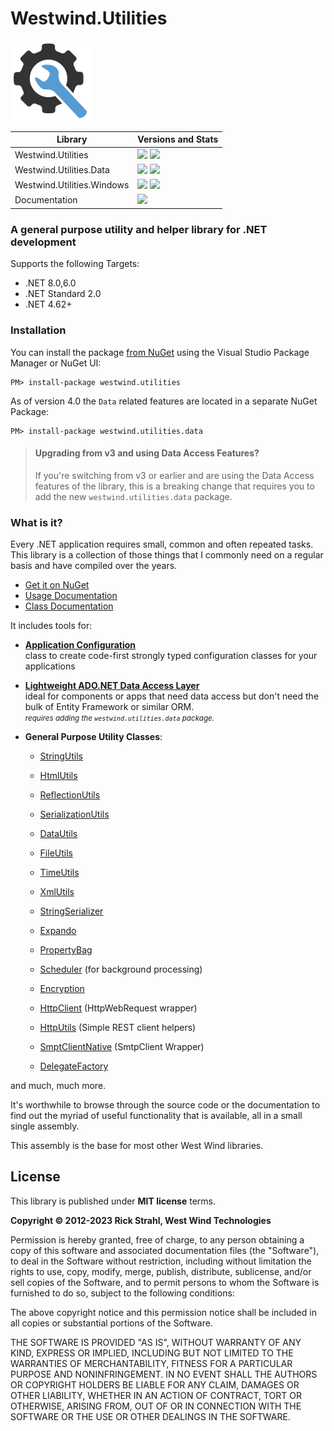 # Westwind.Utilities 

![](Westwind.Utilities/icon.png)


| Library                 | Versions and Stats                                                                                                                                                                                      |
|-------------------------|---------------------------------------------------------------------------------------------------------------------------------------------------------------------------------------------------------|
| Westwind.Utilities      | <a href="https://www.nuget.org/packages/Westwind.Utilities/">![](https://img.shields.io/nuget/v/Westwind.Utilities.svg)</a> ![](https://img.shields.io/nuget/dt/Westwind.Utilities.svg)                 |
| Westwind.Utilities.Data | <a href="https://www.nuget.org/packages/Westwind.Utilities.Data/">![](https://img.shields.io/nuget/v/Westwind.Utilities.Data.svg)</a>  ![](https://img.shields.io/nuget/dt/Westwind.Utilities.Data.svg) |
| Westwind.Utilities.Windows | <a href="https://www.nuget.org/packages/Westwind.Utilities.Windows/">![](https://img.shields.io/nuget/v/Westwind.Utilities.Windows.svg)</a>  ![](https://img.shields.io/nuget/dt/Westwind.Utilities.Windows.svg) |
| Documentation           | <a href="https://docs.west-wind.com/westwind.utilities/">![](https://img.shields.io/badge/documentation-blue.svg)</a>                                                                                   |

### A general purpose utility and helper library for .NET development


Supports the following Targets:

* .NET 8.0,6.0
* .NET Standard 2.0
* .NET 4.62+

### Installation
You can install the package [from NuGet](http://nuget.org/packages/Westwind.Utilities/) using the Visual Studio Package Manager or NuGet UI:

```
PM> install-package westwind.utilities
```

As of version 4.0 the `Data` related features are located in a separate NuGet Package:

```
PM> install-package westwind.utilities.data
```
> #### Upgrading from v3 and using Data Access Features?
> If you're switching from v3 or earlier and are using the Data Access features of the library, this is a breaking change that requires you to add the new `westwind.utilities.data` package.

### What is it?
Every .NET application requires small, common and often repeated tasks. This library is a collection of those things that I commonly need on a regular basis and have compiled over the years.

* [Get it on NuGet](https://nuget.org/packages/Westwind.Utilities/)
* [Usage Documentation](https://docs.west-wind.com/westwind.utilities/_5am0u0jou.htm)
* [Class Documentation](https://docs.west-wind.com/westwind.utilities/_5am0u09dd.htm)

It includes tools for:

* [**Application Configuration**](https://docs.west-wind.com/westwind.utilities?page=_2le027umn.htm)  
class to create code-first strongly typed configuration classes for your applications

* [**Lightweight ADO.NET Data Access Layer**](https://docs.west-wind.com/westwind.utilities?=page=_3ou0v2jum.htm)  
ideal for components or apps that need data access but don't need the bulk of Entity Framework or similar ORM.  
<small>*requires adding the `westwind.utilities.data` package.*</small>


* **General Purpose Utility Classes**:
	* [StringUtils](https://docs.west-wind.com/westwind.utilities?topic=Class%20StringUtils)
    * [HtmlUtils](https://docs.west-wind.com/westwind.utilities?topic=Class%20HtmlUtils)
	* [ReflectionUtils](https://docs.west-wind.com/westwind.utilities?topic=Class%20ReflectionUtils)
	* [SerializationUtils](https://docs.west-wind.com/westwind.utilities?topic=Class%20SerializationUtils)
	* [DataUtils](https://docs.west-wind.com/westwind.utilities?topic=Class%20DataUtils)	
	* [FileUtils](https://docs.west-wind.com/westwind.utilities?topic=Class%20FileUtils)
    * [TimeUtils](https://docs.west-wind.com/westwind.utilities?topic=Class%20TimeUtils)	
    * [XmlUtils](https://docs.west-wind.com/westwind.utilities?topic=Class%20TimeUtils)	    
    * [StringSerializer](https://docs.west-wind.com/westwind.utilities?topic=Class%20StringSerializer)
    * [Expando](https://docs.west-wind.com/westwind.utilities?topic=Class%20Expando)
	* [PropertyBag](https://docs.west-wind.com/westwind.utilities?topic=Class%20PropertyBag)
    * [Scheduler](https://docs.west-wind.com/westwind.utilities?topic=Class%20Scheduler) (for background processing) 
    * [Encryption](https://docs.west-wind.com/westwind.utilities?topic=Class%20Encryption)
    * [HttpClient](https://docs.west-wind.com/westwind.utilities?topic=Class%20HttpClient) (HttpWebRequest wrapper)
    * [HttpUtils](https://docs.west-wind.com/westwind.utilities?topic=Class%20HttpUtils) (Simple REST client helpers)
    * [SmptClientNative](https://docs.west-wind.com/westwind.utilities?topic=Class%20SmtpClientNative) (SmtpClient Wrapper)
    
    * [DelegateFactory](https://docs.west-wind.com/westwind.utilities?topic=Class%20DelegateFactory)

and much, much more.

It's worthwhile to browse through the source code or the documentation
to find out the myriad of useful functionality that is available, all
in a small single assembly.

This assembly is the base for most other West Wind libraries.

## License
This library is published under **MIT license** terms.

**Copyright &copy; 2012-2023 Rick Strahl, West Wind Technologies**

Permission is hereby granted, free of charge, to any person obtaining a copy of this software and associated documentation files (the "Software"), to deal in the Software without restriction, including without limitation the rights to use, copy, modify, merge, publish, distribute, sublicense, and/or sell copies of the Software, and to permit persons to whom the Software is furnished to do so, subject to the following conditions:

The above copyright notice and this permission notice shall be included in all copies or substantial portions of the Software.

THE SOFTWARE IS PROVIDED "AS IS", WITHOUT WARRANTY OF ANY KIND, EXPRESS OR IMPLIED, INCLUDING BUT NOT LIMITED TO THE WARRANTIES OF MERCHANTABILITY, FITNESS FOR A PARTICULAR PURPOSE AND NONINFRINGEMENT. IN NO EVENT SHALL THE AUTHORS OR COPYRIGHT HOLDERS BE LIABLE FOR ANY CLAIM, DAMAGES OR OTHER LIABILITY, WHETHER IN AN ACTION OF CONTRACT, TORT OR OTHERWISE, ARISING FROM, OUT OF OR IN CONNECTION WITH THE SOFTWARE OR THE USE OR OTHER DEALINGS IN THE SOFTWARE.

